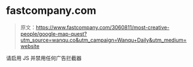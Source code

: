 # fastcompany.com

> 原文：<https://www.fastcompany.com/3060811/most-creative-people/google-map-quest?utm_source=wanqu.co&utm_campaign=Wanqu+Daily&utm_medium=website>

请启用 JS 并禁用任何广告拦截器